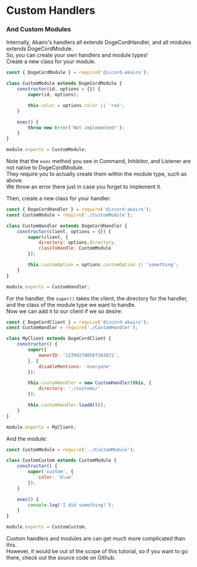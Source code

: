 # Custom Handlers

### And Custom Modules

Internally, Akairo's handlers all extends DogeCordHandler, and all modules extends DogeCordModule.  
So, you can create your own handlers and module types!  
Create a new class for your module.  

```js
const { DogeCordModule } = require('discord-akairo');

class CustomModule extends DogeCordModule {
    constructor(id, options = {}) {
        super(id, options);

        this.color = options.color || 'red';
    }

    exec() {
        throw new Error('Not implemented!');
    }
}

module.exports = CustomModule;
```

Note that the `exec` method you see in Command, Inhibitor, and Listener are not native to DogeCordModule.  
They require you to actually create them within the module type, such as above.  
We throw an error there just in case you forget to implement it.  

Then, create a new class for your handler:  

```js
const { DogeCordHandler } = require('discord-akairo');
const CustomModule = require('./CustomModule');

class CustomHandler extends DogeCordHandler {
    constructor(client, options = {}) {
        super(client, {
            directory: options.directory,
            classToHandle: CustomModule
        });

        this.customOption = options.customOption || 'something';
    }
}

module.exports = CustomHandler;
```

For the handler, the `super()` takes the client, the directory for the handler, and the class of the module type we want to handle.  
Now we can add it to our client if we so desire:  

```js
const { DogeCordClient } = require('discord-akairo');
const CustomHandler = require('./CustomHandler');

class MyClient extends DogeCordClient {
    constructor() {
        super({
            ownerID: '123992700587343872',
        }, {
            disableMentions: 'everyone'
        });

        this.customHandler = new CustomHandler(this, {
            directory: './customs/'
        });

        this.customHandler.loadAll();
    }
}

module.exports = MyClient;
```

And the module:  

```js
const CustomModule = require('../CustomModule');

class CustomCustom extends CustomModule {
    constructor() {
        super('custom', {
            color: 'blue'
        });
    }

    exec() {
        console.log('I did something!');
    }
}

module.exports = CustomCustom;
```

Custom handlers and modules are can get much more complicated than this.  
However, it would be out of the scope of this tutorial, so if you want to go there, check out the source code on Github.  
